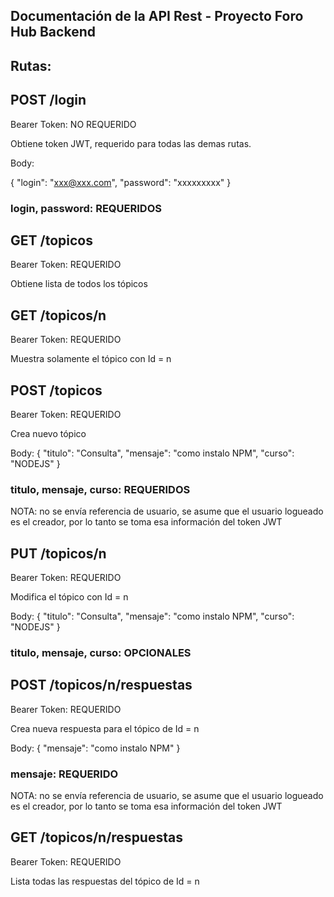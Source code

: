 <h2>Documentación de la API Rest - Proyecto Foro Hub Backend</h2>

<h2>Rutas:</h2>

<h2>POST /login</h2>
Bearer Token: NO REQUERIDO

Obtiene token JWT, requerido para todas las demas rutas.

Body:

{
	"login": "xxx@xxx.com",
	"password": "xxxxxxxxx"
}

<h3>login, password: REQUERIDOS</h3>


<h2>GET /topicos</h2>
Bearer Token: REQUERIDO

Obtiene lista de todos los tópicos


<h2>GET /topicos/n</h2>
Bearer Token: REQUERIDO

Muestra solamente el tópico con Id = n


<h2>POST /topicos</h2>
Bearer Token: REQUERIDO

Crea nuevo tópico

Body:
{
	"titulo": "Consulta",
	"mensaje": "como instalo NPM",
	"curso": "NODEJS"
	}

<h3>titulo, mensaje, curso: REQUERIDOS</h3> 

NOTA: no se envía referencia de usuario, se asume que el usuario logueado es el creador, por lo tanto se toma esa información del token JWT

<h2>PUT /topicos/n</h2>
Bearer Token: REQUERIDO

Modifica el tópico con Id = n

Body:
{
	"titulo": "Consulta",
	"mensaje": "como instalo NPM",
	"curso": "NODEJS"
	}

<h3>titulo, mensaje, curso: OPCIONALES</h3>

<h2>POST /topicos/n/respuestas</h2>
Bearer Token: REQUERIDO

Crea nueva respuesta para el tópico de Id = n

Body:
{
	"mensaje": "como instalo NPM"
	}

<h3>mensaje: REQUERIDO</h3>

NOTA: no se envía referencia de usuario, se asume que el usuario logueado es el creador, por lo tanto se toma esa información del token JWT


<h2>GET /topicos/n/respuestas</h2>
Bearer Token: REQUERIDO

Lista todas las respuestas del tópico de Id = n
